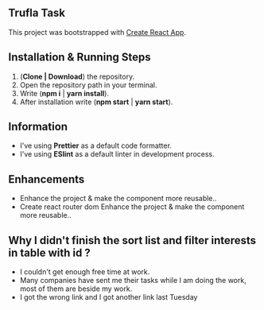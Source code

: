 ## **Trufla Task**

This project was bootstrapped with [Create React App](https://github.com/facebook/create-react-app).

## **Installation & Running Steps**

1. (**Clone | Download**) the repository.
2. Open the repository path in your terminal.
3. Write (**npm i** | **yarn install**).
4. After installation write (**npm start** | **yarn start**).

## **Information**

* I've using **Prettier** as a default code formatter.
* I've using **ESlint** as a default linter in development process.

## **Enhancements**

* Enhance the project & make the component more reusable..
* Create react router dom Enhance the project & make the component more reusable..


## **Why I didn't finish the sort list and filter interests in table with id  ?**

* I couldn't get enough free time at work.
* Many companies have sent me their tasks while I am doing the work, most of them are beside my work.
* I got the wrong link and I got another link last Tuesday
